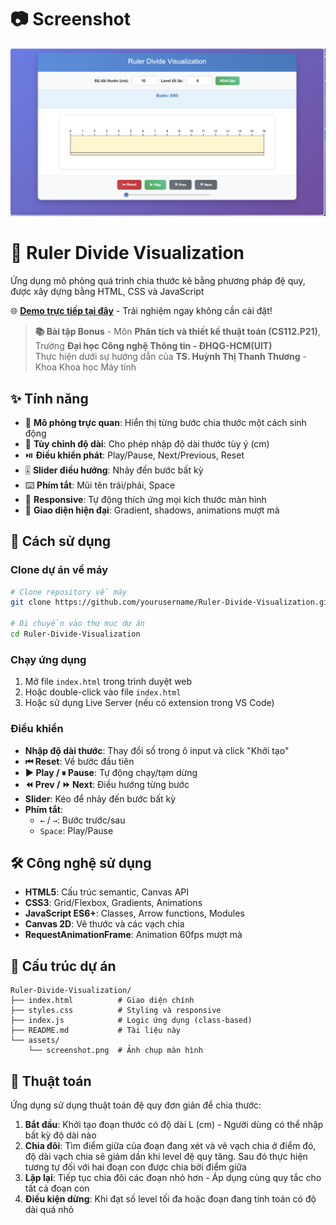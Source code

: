 # 📷 Screenshot

![Ruler Divide Visualization](assets/screenshot.png)

# 📏 Ruler Divide Visualization

Ứng dụng mô phỏng quá trình chia thước kẻ bằng phương pháp đệ quy, được xây dựng bằng HTML, CSS và JavaScript

🌐 **[Demo trực tiếp tại đây](https://ruler-divider.vercel.app/)** - Trải nghiệm ngay không cần cài đặt!

> **📚 Bài tập Bonus** - Môn **Phân tích và thiết kế thuật toán (CS112.P21)**, Trường **Đại học Công nghệ Thông tin - ĐHQG-HCM(UIT)**  
> Thực hiện dưới sự hướng dẫn của **TS. Huỳnh Thị Thanh Thương** - Khoa Khoa học Máy tính

## ✨ Tính năng

- 🎯 **Mô phỏng trực quan**: Hiển thị từng bước chia thước một cách sinh động
- 📐 **Tùy chỉnh độ dài**: Cho phép nhập độ dài thước tùy ý (cm)
- ⏯️ **Điều khiển phát**: Play/Pause, Next/Previous, Reset
- 🎚️ **Slider điều hướng**: Nhảy đến bước bất kỳ
- ⌨️ **Phím tắt**: Mũi tên trái/phải, Space
- 📱 **Responsive**: Tự động thích ứng mọi kích thước màn hình
- 🎨 **Giao diện hiện đại**: Gradient, shadows, animations mượt mà

## 🚀 Cách sử dụng

### Clone dự án về máy
```bash
# Clone repository về máy
git clone https://github.com/yourusername/Ruler-Divide-Visualization.git

# Di chuyển vào thư mục dự án
cd Ruler-Divide-Visualization
```

### Chạy ứng dụng
1. Mở file `index.html` trong trình duyệt web
2. Hoặc double-click vào file `index.html`
3. Hoặc sử dụng Live Server (nếu có extension trong VS Code)

### Điều khiển
- **Nhập độ dài thước**: Thay đổi số trong ô input và click "Khởi tạo"
- **⏮ Reset**: Về bước đầu tiên
- **▶ Play / ⏸ Pause**: Tự động chạy/tạm dừng
- **⏪ Prev / ⏩ Next**: Điều hướng từng bước
- **Slider**: Kéo để nhảy đến bước bất kỳ
- **Phím tắt**:
  - `←` / `→`: Bước trước/sau
  - `Space`: Play/Pause

## 🛠️ Công nghệ sử dụng

- **HTML5**: Cấu trúc semantic, Canvas API
- **CSS3**: Grid/Flexbox, Gradients, Animations
- **JavaScript ES6+**: Classes, Arrow functions, Modules
- **Canvas 2D**: Vẽ thước và các vạch chia
- **RequestAnimationFrame**: Animation 60fps mượt mà

## 📁 Cấu trúc dự án

```
Ruler-Divide-Visualization/
├── index.html          # Giao diện chính
├── styles.css          # Styling và responsive
├── index.js            # Logic ứng dụng (class-based)
├── README.md           # Tài liệu này
└── assets/
    └── screenshot.png  # Ảnh chụp màn hình
```

## 🔧 Thuật toán

Ứng dụng sử dụng thuật toán đệ quy đơn giản để chia thước:

1. **Bắt đầu**: Khởi tạo đoạn thước có độ dài L (cm) - Người dùng có thể nhập bất kỳ độ dài nào
2. **Chia đôi**: Tìm điểm giữa của đoạn đang xét và vẽ vạch chia ở điểm đó, độ dài vạch chia sẽ giảm dần khi level đệ quy tăng. Sau đó thực hiện tương tự đối với hai đoạn con được chia bởi điểm giữa
3. **Lặp lại**: Tiếp tục chia đôi các đoạn nhỏ hơn - Áp dụng cùng quy tắc cho tất cả đoạn con
4. **Điều kiện dừng**: Khi đạt số level tối đa hoặc đoạn đang tính toán có độ dài quá nhỏ 
